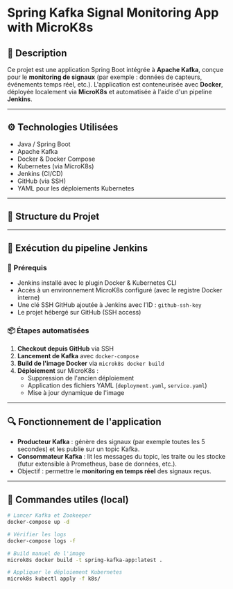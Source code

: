 # Spring Kafka Signal Monitoring App with MicroK8s

## 📝 Description

Ce projet est une application Spring Boot intégrée à **Apache Kafka**, conçue pour le **monitoring de signaux** (par exemple : données de capteurs, événements temps réel, etc.). L'application est conteneurisée avec **Docker**, déployée localement via **MicroK8s** et automatisée à l'aide d'un pipeline **Jenkins**.

---

## ⚙️ Technologies Utilisées

- Java / Spring Boot
- Apache Kafka
- Docker & Docker Compose
- Kubernetes (via MicroK8s)
- Jenkins (CI/CD)
- GitHub (via SSH)
- YAML pour les déploiements Kubernetes

---

## 📁 Structure du Projet


---

## 🚀 Exécution du pipeline Jenkins

### 🔑 Prérequis

- Jenkins installé avec le plugin Docker & Kubernetes CLI
- Accès à un environnement MicroK8s configuré (avec le registre Docker interne)
- Une clé SSH GitHub ajoutée à Jenkins avec l’ID : `github-ssh-key`
- Le projet hébergé sur GitHub (SSH access)

### 📦 Étapes automatisées

1. **Checkout depuis GitHub** via SSH
2. **Lancement de Kafka** avec `docker-compose`
3. **Build de l'image Docker** via `microk8s docker build`
4. **Déploiement** sur MicroK8s :
   - Suppression de l'ancien déploiement
   - Application des fichiers YAML (`deployment.yaml`, `service.yaml`)
   - Mise à jour dynamique de l'image

---

## 🔍 Fonctionnement de l'application

- **Producteur Kafka** : génère des signaux (par exemple toutes les 5 secondes) et les publie sur un topic Kafka.
- **Consommateur Kafka** : lit les messages du topic, les traite ou les stocke (futur extensible à Prometheus, base de données, etc.).
- Objectif : permettre le **monitoring en temps réel** des signaux reçus.

---

## 🧪 Commandes utiles (local)

```bash
# Lancer Kafka et Zookeeper
docker-compose up -d

# Vérifier les logs
docker-compose logs -f

# Build manuel de l'image
microk8s docker build -t spring-kafka-app:latest .

# Appliquer le déploiement Kubernetes
microk8s kubectl apply -f k8s/
